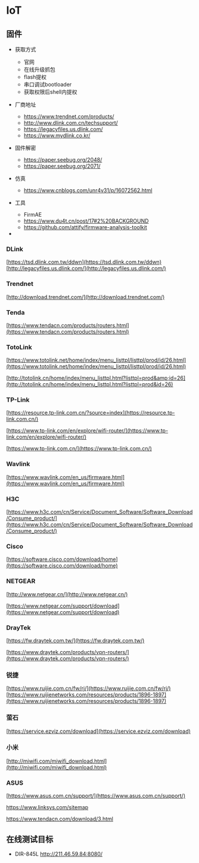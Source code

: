 # IoT

## 固件

+ 获取方式

  + 官网
  + 在线升级抓包
  + flash提权
  + 串口调试bootloader
  + 获取权限后shell内提权
+ 厂商地址

  + https://www.trendnet.com/products/
  + http://www.dlink.com.cn/techsupport/
  + https://legacyfiles.us.dlink.com/
  + https://www.mydlink.co.kr/
+ 固件解密

  + https://paper.seebug.org/2048/
  + https://paper.seebug.org/2071/
+ 仿真

  + https://www.cnblogs.com/unr4v31/p/16072562.html
+ 工具

  + FirmAE
  + https://www.du4t.cn/post/17#2%20BACKGROUND
  + https://github.com/attify/firmware-analysis-toolkit
+ 

### DLink

[https://tsd.dlink.com.tw/ddwn](https://tsd.dlink.com.tw/ddwn)
[http://legacyfiles.us.dlink.com/](http://legacyfiles.us.dlink.com/)

### Trendnet

[http://download.trendnet.com/](http://download.trendnet.com/)

### Tenda

[https://www.tendacn.com/products/routers.html](https://www.tendacn.com/products/routers.html)

### TotoLink

[https://www.totolink.net/home/index/menu_listtpl/listtpl/prod/id/26.html](https://www.totolink.net/home/index/menu_listtpl/listtpl/prod/id/26.html)

[http://totolink.cn/home/index/menu_listtpl.html?listtpl=prod&amp;id=26](http://totolink.cn/home/index/menu_listtpl.html?listtpl=prod&id=26)

### TP-Link

[https://resource.tp-link.com.cn/?source=index](https://resource.tp-link.com.cn/)

[https://www.tp-link.com/en/explore/wifi-router/](https://www.tp-link.com/en/explore/wifi-router/)

[https://www.tp-link.com.cn/](https://www.tp-link.com.cn/)

### Wavlink

[https://www.wavlink.com/en_us/firmware.html](https://www.wavlink.com/en_us/firmware.html)

### H3C

[https://www.h3c.com/cn/Service/Document_Software/Software_Download/Consume_product/](https://www.h3c.com/cn/Service/Document_Software/Software_Download/Consume_product/)

### Cisco

[https://software.cisco.com/download/home](https://software.cisco.com/download/home)

### NETGEAR

[http://www.netgear.cn/](http://www.netgear.cn/)

[https://www.netgear.com/support/download](https://www.netgear.com/support/download)

### DrayTek

[https://fw.draytek.com.tw/](https://fw.draytek.com.tw/)

[https://www.draytek.com/products/vpn-routers/](https://www.draytek.com/products/vpn-routers/)

### 锐捷

[https://www.ruijie.com.cn/fw/rj/](https://www.ruijie.com.cn/fw/rj/)
[https://www.ruijienetworks.com/resources/products/1896-1897](https://www.ruijienetworks.com/resources/products/1896-1897)

### 萤石

[https://service.ezviz.com/download](https://service.ezviz.com/download)

### 小米

[http://miwifi.com/miwifi_download.html](http://miwifi.com/miwifi_download.html)

### ASUS

[https://www.asus.com.cn/support/](https://www.asus.com.cn/support/)

https://www.linksys.com/sitemap

https://www.tendacn.com/download/3.html

## 在线测试目标

+ DIR-845L http://211.46.59.84:8080/
